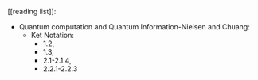 [[reading list]]:
- Quantum computation and Quantum Information-Nielsen and Chuang:
	- Ket Notation:
		- 1.2, 
		- 1.3, 
		- 2.1-2.1.4, 
		- 2.2.1-2.2.3
	
